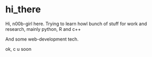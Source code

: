 # hi_there

Hi, n00b-girl here.
Trying to learn howl bunch of stuff for work and research, mainly python, R and c++

And some web-development tech.

ok, c u soon
